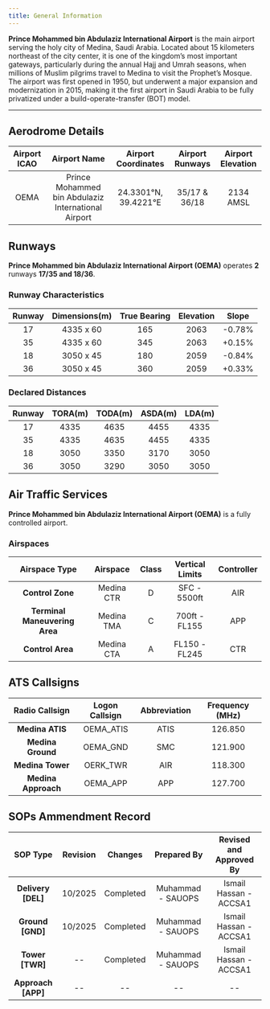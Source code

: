 ```yaml
---
title: General Information
---
```


**Prince Mohammed bin Abdulaziz International Airport** is the main airport serving the holy city of Medina, Saudi Arabia. Located about 15 kilometers northeast of the city center, it is one of the kingdom’s most important gateways, particularly during the annual Hajj and Umrah seasons, when millions of Muslim pilgrims travel to Medina to visit the Prophet’s Mosque. The airport was first opened in 1950, but underwent a major expansion and modernization in 2015, making it the first airport in Saudi Arabia to be fully privatized under a build-operate-transfer (BOT) model.

---
## Aerodrome Details
| **Airport ICAO** |                  **Airport Name**                 | **Airport Coordinates** | **Airport Runways** | **Airport Elevation** |
|:----------------:|:-------------------------------------------------:|:-----------------------:|:-------------------:|:---------------------:|
|       OEMA       |Prince Mohammed bin Abdulaziz International Airport|   24.3301°N, 39.4221°E  |    35/17 & 36/18    |       2134 AMSL       |

## Runways
**Prince Mohammed bin Abdulaziz International Airport (OEMA)** operates **2** runways **17/35 and 18/36**.

### Runway Characteristics
| **Runway** | **Dimensions(m)** | **True Bearing** | **Elevation** | **Slope** |
|:----------:|:-----------------:|:----------------:|:-------------:|:---------:|
|     17     |     4335 x 60     |        165       |      2063     |  -0.78%   |
|     35     |     4335 x 60     |        345       |      2063     |  +0.15%   |
|     18     |     3050 x 45     |        180       |      2059     |  -0.84%   |
|     36     |     3050 x 45     |        360       |      2059     |  +0.33%   |

### Declared Distances
| **Runway** | **TORA(m)** | **TODA(m)** | **ASDA(m)** | **LDA(m)** |
|:----------:|:-----------:|:-----------:|:-----------:|:----------:|
|     17     |    4335     |    4635     |    4455     |    4335    |
|     35     |    4335     |    4635     |    4455     |    4335    |
|     18     |    3050     |    3350     |    3170     |    3050    |
|     36     |    3050     |    3290     |    3050     |    3050    |

## Air Traffic Services
**Prince Mohammed bin Abdulaziz International Airport (OEMA)** is a fully controlled airport.

### Airspaces
|         Airspace Type         |     Airspace      | Class | Vertical Limits |  Controller  |
| :---------------------------: | :---------------: | :---: | :-------------: | :----------: |
|       **Control Zone**        |    Medina CTR     |   D   |  SFC - 5500ft   |      AIR     |
| **Terminal Maneuvering Area** |    Medina TMA     |   C   |  700ft - FL155  |      APP     |
|       **Control Area**        |    Medina CTA     |   A   |  FL150 - FL245  |      CTR     |

## ATS Callsigns
|     **Radio Callsign**      | **Logon Callsign** | **Abbreviation** | **Frequency (MHz)** |
| :-------------------------: | :----------------: | :--------------: | :-----------------: |
|       **Medina ATIS**       |     OEMA_ATIS      |       ATIS       |       126.850       |
|      **Medina Ground**      |      OEMA_GND      |        SMC       |       121.900       |
|      **Medina Tower**       |      OERK_TWR      |        AIR       |       118.300       |
|     **Medina Approach**     |      OEMA_APP      |        APP       |       127.700       |

## SOPs Ammendment Record

|    **SOP Type**    | **Revision** |   **Changes**   |     **Prepared By**    | **Revised and Approved By** |
|:------------------:|:------------:|:---------------:|:----------------------:|:---------------------------:|
| **Delivery [DEL]** |    10/2025   |    Completed    |   Muhammad - SAUOPS    |    Ismail Hassan - ACCSA1   |
|  **Ground [GND]**  |    10/2025   |    Completed    |   Muhammad - SAUOPS    |    Ismail Hassan - ACCSA1   |
|   **Tower [TWR]**  |      --      |    Completed    |   Muhammad - SAUOPS    |    Ismail Hassan - ACCSA1   |
| **Approach [APP]** |      --      |        --       |           --           |              --             |